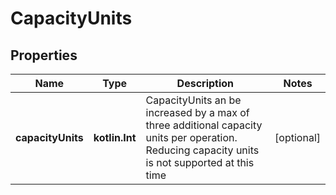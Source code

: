 
# CapacityUnits

## Properties
Name | Type | Description | Notes
------------ | ------------- | ------------- | -------------
**capacityUnits** | **kotlin.Int** | CapacityUnits an be increased by a max of three additional capacity units per operation. Reducing capacity units is not supported at this time |  [optional]



